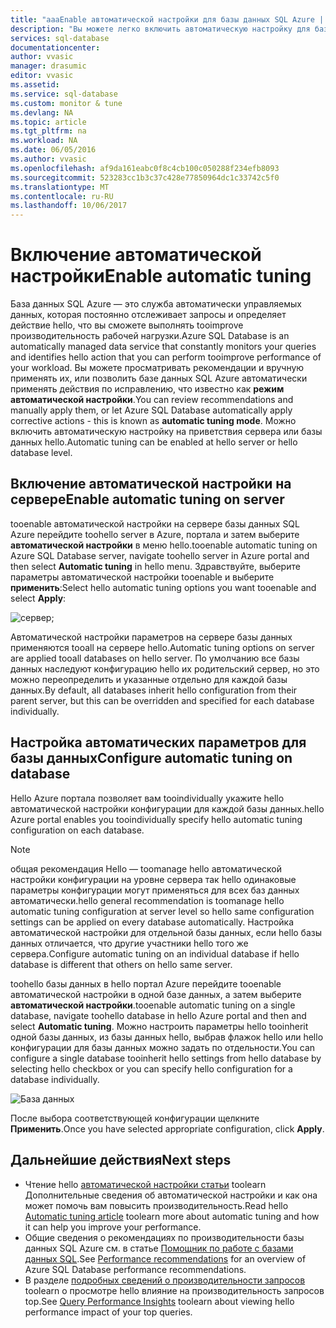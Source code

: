 ```yaml
---
title: "aaaEnable автоматической настройки для базы данных SQL Azure | Документы Microsoft"
description: "Вы можете легко включить автоматическую настройку для базы данных SQL Azure."
services: sql-database
documentationcenter: 
author: vvasic
manager: drasumic
editor: vvasic
ms.assetid: 
ms.service: sql-database
ms.custom: monitor & tune
ms.devlang: NA
ms.topic: article
ms.tgt_pltfrm: na
ms.workload: NA
ms.date: 06/05/2016
ms.author: vvasic
ms.openlocfilehash: af9da161eabc0f8c4cb100c050288f234efb8093
ms.sourcegitcommit: 523283cc1b3c37c428e77850964dc1c33742c5f0
ms.translationtype: MT
ms.contentlocale: ru-RU
ms.lasthandoff: 10/06/2017
---
```

# <a name="enable-automatic-tuning"></a><span data-ttu-id="bf542-103">Включение автоматической настройки</span><span class="sxs-lookup"><span data-stu-id="bf542-103">Enable automatic tuning</span></span>

<span data-ttu-id="bf542-104">База данных SQL Azure — это служба автоматически управляемых данных, которая постоянно отслеживает запросы и определяет действие hello, что вы сможете выполнять tooimprove производительность рабочей нагрузки.</span><span class="sxs-lookup"><span data-stu-id="bf542-104">Azure SQL Database is an automatically managed data service that constantly monitors your queries and identifies hello action that you can perform tooimprove performance of your workload.</span></span> <span data-ttu-id="bf542-105">Вы можете просматривать рекомендации и вручную применять их, или позволить базе данных SQL Azure автоматически применять действия по исправлению, что известно как **режим автоматической настройки**.</span><span class="sxs-lookup"><span data-stu-id="bf542-105">You can review recommendations and manually apply them, or let Azure SQL Database automatically apply corrective actions - this is known as **automatic tuning mode**.</span></span> <span data-ttu-id="bf542-106">Можно включить автоматическую настройку на приветствия сервера или базы данных hello.</span><span class="sxs-lookup"><span data-stu-id="bf542-106">Automatic tuning can be enabled at hello server or hello database level.</span></span>

## <a name="enable-automatic-tuning-on-server"></a><span data-ttu-id="bf542-107">Включение автоматической настройки на сервере</span><span class="sxs-lookup"><span data-stu-id="bf542-107">Enable automatic tuning on server</span></span>

<span data-ttu-id="bf542-108">tooenable автоматической настройки на сервере базы данных SQL Azure перейдите toohello server в Azure, портала и затем выберите **автоматической настройки** в меню hello.</span><span class="sxs-lookup"><span data-stu-id="bf542-108">tooenable automatic tuning on Azure SQL Database server, navigate toohello server in Azure portal and then select **Automatic tuning** in hello menu.</span></span> <span data-ttu-id="bf542-109">Здравствуйте, выберите параметры автоматической настройки tooenable и выберите **применить**:</span><span class="sxs-lookup"><span data-stu-id="bf542-109">Select hello automatic tuning options you want tooenable and select **Apply**:</span></span>

![сервер;](./media/sql-database-automatic-tuning-enable/server.png)

<span data-ttu-id="bf542-111">Автоматической настройки параметров на сервере базы данных применяются tooall на сервере hello.</span><span class="sxs-lookup"><span data-stu-id="bf542-111">Automatic tuning options on server are applied tooall databases on hello server.</span></span> <span data-ttu-id="bf542-112">По умолчанию все базы данных наследуют конфигурацию hello их родительский сервер, но это можно переопределить и указанные отдельно для каждой базы данных.</span><span class="sxs-lookup"><span data-stu-id="bf542-112">By default, all databases inherit hello configuration from their parent server, but this can be overridden and specified for each database individually.</span></span>

## <a name="configure-automatic-tuning-on-database"></a><span data-ttu-id="bf542-113">Настройка автоматических параметров для базы данных</span><span class="sxs-lookup"><span data-stu-id="bf542-113">Configure automatic tuning on database</span></span>

<span data-ttu-id="bf542-114">Hello Azure портала позволяет вам tooindividually укажите hello автоматической настройки конфигурации для каждой базы данных.</span><span class="sxs-lookup"><span data-stu-id="bf542-114">hello Azure portal enables you tooindividually specify hello automatic tuning configuration on each database.</span></span>

> [!NOTE]
> <span data-ttu-id="bf542-115">общая рекомендация Hello — toomanage hello автоматической настройки конфигурации на уровне сервера так hello одинаковые параметры конфигурации могут применяться для всех баз данных автоматически.</span><span class="sxs-lookup"><span data-stu-id="bf542-115">hello general recommendation is toomanage hello automatic tuning configuration at server level so hello same configuration settings can be applied on every database automatically.</span></span> <span data-ttu-id="bf542-116">Настройка автоматической настройки для отдельной базы данных, если hello базы данных отличается, что другие участники hello того же сервера.</span><span class="sxs-lookup"><span data-stu-id="bf542-116">Configure automatic tuning on an individual database if hello database is different that others on hello same server.</span></span>
>

<span data-ttu-id="bf542-117">toohello базы данных в hello портал Azure перейдите tooenable автоматической настройки в одной базе данных, а затем выберите **автоматической настройки**.</span><span class="sxs-lookup"><span data-stu-id="bf542-117">tooenable automatic tuning on a single database, navigate toohello database in hello Azure portal and then and select **Automatic tuning**.</span></span> <span data-ttu-id="bf542-118">Можно настроить параметры hello tooinherit одной базы данных, из базы данных hello, выбрав флажок hello или hello конфигурации для базы данных можно задать по отдельности.</span><span class="sxs-lookup"><span data-stu-id="bf542-118">You can configure a single database tooinherit hello settings from hello database by selecting hello checkbox or you can specify hello configuration for a database individually.</span></span>

![База данных](./media/sql-database-automatic-tuning-enable/database.png)

<span data-ttu-id="bf542-120">После выбора соответствующей конфигурации щелкните **Применить**.</span><span class="sxs-lookup"><span data-stu-id="bf542-120">Once you have selected appropriate configuration, click **Apply**.</span></span>

## <a name="next-steps"></a><span data-ttu-id="bf542-121">Дальнейшие действия</span><span class="sxs-lookup"><span data-stu-id="bf542-121">Next steps</span></span>
* <span data-ttu-id="bf542-122">Чтение hello [автоматической настройки статьи](sql-database-automatic-tuning.md) toolearn Дополнительные сведения об автоматической настройки и как она может помочь вам повысить производительность.</span><span class="sxs-lookup"><span data-stu-id="bf542-122">Read hello [Automatic tuning article](sql-database-automatic-tuning.md) toolearn more about automatic tuning and how it can help you improve your performance.</span></span>
* <span data-ttu-id="bf542-123">Общие сведения о рекомендациях по производительности базы данных SQL Azure см. в статье [Помощник по работе с базами данных SQL](sql-database-advisor.md).</span><span class="sxs-lookup"><span data-stu-id="bf542-123">See [Performance recommendations](sql-database-advisor.md) for an overview of Azure SQL Database performance recommendations.</span></span>
* <span data-ttu-id="bf542-124">В разделе [подробных сведений о производительности запросов](sql-database-query-performance.md) toolearn о просмотре hello влияние на производительность запросов top.</span><span class="sxs-lookup"><span data-stu-id="bf542-124">See [Query Performance Insights](sql-database-query-performance.md) toolearn about viewing hello performance impact of your top queries.</span></span>
